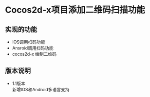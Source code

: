 # Cocos2d-x项目添加二维码扫描功能
## 实现的功能
* IOS调用扫码功能
* Ansroid调用扫码功能
* cocos2d-x 绘制二维码


## 版本说明
* 1.1版本  
新增IOS和Android多语言支持
